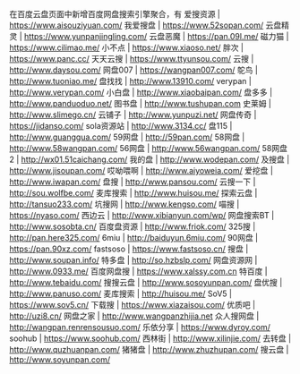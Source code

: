 在百度云盘页面中新增百度网盘搜索引擎聚合，有
爱搜资源 | https://www.aisouziyuan.com/
我爱搜盘 | https://www.52sopan.com/
云盘精灵 | https://www.yunpanjingling.com/
云盘恶魔 | https://pan.09l.me/
磁力猫 | https://www.cilimao.me/
小不点 | https://www.xiaoso.net/
胖次 | https://www.panc.cc/
天天云搜 | https://www.ttyunsou.com/
云搜 | http://www.daysou.com/
网盘007 | https://wangpan007.com/
鸵鸟 | http://www.tuoniao.me/
盘找找 | http://www.13910.com/
verypan | http://www.verypan.com/
小白盘 | http://www.xiaobaipan.com/
盘多多 | http://www.panduoduo.net/
图书盘 | http://www.tushupan.com
史莱姆 | http://www.slimego.cn/
云铺子 | http://www.yunpuzi.net/
网盘传奇 | https://jidanso.com/
sola资源站 | http://www.3134.cc/
盘115 | http://www.guanggua.com/
59网盘 | http://59pan.com/
58网盘 | http://www.58wangpan.com/
56网盘 | http://www.56wangpan.com/
58网盘2 | http://wx01.51caichang.com/
我的盘 | http://www.wodepan.com/
及搜盘 | http://www.jisoupan.com/
哎呦喂啊 | http://www.aiyoweia.com/
爱挖盘 | http://www.iwapan.com/
盘搜 | http://www.pansou.com/
云搜一下 | http://sou.wolfbe.com/
麦库搜索 | http://www.huisou.me/
探索云盘 | http://tansuo233.com/
坑搜网 | http://www.kengso.com/
喵搜 | https://nyaso.com/
西边云 | http://www.xibianyun.com/wp/
网盘搜索BT | http://www.sosobta.cn/
百度盘资源 | http://www.friok.com/
325搜 | http://pan.here325.com/
6miu | http://baiduyun.6miu.com/
90网盘 | https://pan.90xz.com/
fastsoso | https://www.fastsoso.cn/
搜盘 | http://www.soupan.info/
特多盘 | http://so.hzbslp.com/
网盘资源网 | http://www.0933.me/
百度网盘搜 | https://www.xalssy.com.cn
特百度 | http://www.tebaidu.com/
搜搜云盘 | http://www.sosoyunpan.com/
盘优搜 | http://www.panuso.com/
麦库搜索 | http://huisou.me/
SoV5 | https://www.sov5.cn/
下载搜 | https://www.xiazaisou.com/
优质吧 | http://uzi8.cn/
网盘之家 | http://www.wangpanzhijia.net
众人搜网盘 | http://wangpan.renrensousuo.com/
乐依分享 | https://www.dyroy.com/
soohub | https://www.soohub.com/
西林街 | http://www.xilinjie.com/
去转盘 | http://www.quzhuanpan.com/
猪猪盘 | http://www.zhuzhupan.com/
搜云盘 | http://www.soyunpan.com/
